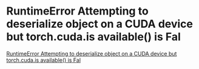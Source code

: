 # RuntimeError Attempting to deserialize object on a CUDA device but torch.cuda.is available() is Fal
[RuntimeError Attempting to deserialize object on a CUDA device but torch.cuda.is available() is Fal](https://aiwithcloud.com/2022/09/19/runtimeerror_attempting_to_deserialize_object_on_a_cuda_device_but_torch-cuda-is_available_is_fal/)